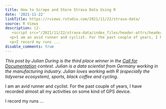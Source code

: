 ```yaml
---
title: How to Scrape and Store Strava Data Using R
date: '2021-11-22'
linkTitle: https://rviews.rstudio.com/2021/11/22/strava-data/
source: R Views
description: |2-
   <script src="/2021/11/22/strava-data/index_files/header-attrs/header-attrs.js"></script> <p><em>This post by Julian During is the third place winner in the <a href="https://rviews.rstudio.com/2021/08/04/r-views-blog-contest/">Call for Documentation</a> contest. Julian is a data scientist from Germany working in the manufacturing industry. Julian loves working with R (especially the tidyverse ecosystem), sports, black coffee and cycling.</em></p>
  <p>I am an avid runner and cyclist. For the past couple of years, I have recorded almost all my activities on some kind of GPS device.</p>
  <p>I record my runs ...
disable_comments: true
---
```

 <script src="/2021/11/22/strava-data/index_files/header-attrs/header-attrs.js"></script> <p><em>This post by Julian During is the third place winner in the <a href="https://rviews.rstudio.com/2021/08/04/r-views-blog-contest/">Call for Documentation</a> contest. Julian is a data scientist from Germany working in the manufacturing industry. Julian loves working with R (especially the tidyverse ecosystem), sports, black coffee and cycling.</em></p>
<p>I am an avid runner and cyclist. For the past couple of years, I have recorded almost all my activities on some kind of GPS device.</p>
<p>I record my runs ...